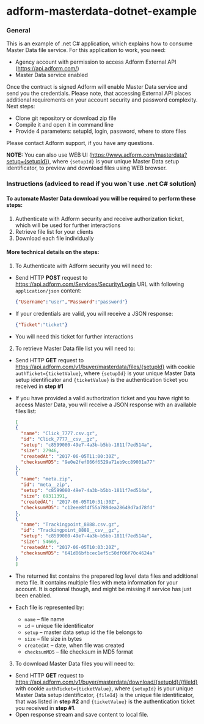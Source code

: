 adform-masterdata-dotnet-example
================================
### General
This is an example of .net C# application, which explains how to consume Master Data file service.
For this application to work, you need:
  * Agency account with permission to access Adform External API (https://api.adform.com/)
  * Master Data service enabled 
  
Once the contract is signed Adform will enable Master Data service and send you the credentials. Please note, that accessing External API places additional requirements on your account security and password complexity.
Next steps:
 * Clone git repository or download zip file
 * Compile it and open it in command line
 * Provide 4 parameters: setupId, login, password, where to store files

Please contact Adform support, if you have any questions.

**NOTE:** You can also use WEB UI (https://www.adform.com/masterdata?setup={setupId}), where ```{setupId}``` is your unique Master Data setup identificator, to preview and download files using WEB browser.
  
### Instructions (adviced to read if you won`t use .net C# solution)
#### To automate Master Data download you will be required to perform these steps:
1. Authenticate with Adform security and receive authorization ticket, which will be used for further interactions 
2. Retrieve file list for your clients
3. Download each file individually
#### More technical details on the steps:
1. To Authenticate with Adform security you will need to:
  * Send HTTP **POST** request to https://api.adform.com/Services/Security/Login URL with following ```application/json``` content: 
      ```JSON
      {"Username":"user","Password":"password"}
      ```
  * If your credentials are valid, you will receive a JSON response: 
      ```JSON
      {"Ticket":"ticket"}
      ```
  * You will need this ticket for further interactions
2. To retrieve Master Data file list you will need to:
  * Send HTTP **GET** request to https://api.adform.com/v1/buyer/masterdata/files/{setupId} with cookie ```authTicket={ticketValue}```, where ```{setupId}``` is your unique Master Data setup identificator and ```{ticketValue}``` is the authentication ticket you received in **step #1**
  * If you have provided a valid authorization ticket and you have right to access Master Data, you will receive a JSON response with an available files list: 
    
      ```JSON
      [
    {
        "name": "Click_7777.csv.gz",
        "id": "Click_7777__csv__gz",
        "setup": "c8599080-49e7-4a3b-b5bb-1811f7ed514a",
        "size": 27946,
        "createdAt": "2017-06-05T11:00:30Z",
        "checksumMD5": "9e0e2fef866f6529a71eb9cc89001a77"
    },
    {
        "name": "meta.zip",
        "id": "meta__zip",
        "setup": "c8599080-49e7-4a3b-b5bb-1811f7ed514a",
        "size": 69311391,
        "createdAt": "2017-06-05T10:31:30Z",
        "checksumMD5": "c12eee8f4f55a7894ea28649d7ad78fd"
    },
    {
        "name": "Trackingpoint_8888.csv.gz",
        "id": "Trackingpoint_8888__csv__gz",
        "setup": "c8599080-49e7-4a3b-b5bb-1811f7ed514a",
        "size": 54669,
        "createdAt": "2017-06-05T10:03:20Z",
        "checksumMD5": "641d06bfbcec1ef5c50df06f70c4624a"
    }
    ]
    ```
  * The returned list contains the prepared log level data files and additional meta file. It contains multiple files with meta information for your account. It is optional though, and might be missing if service has just been enabled.
  * Each file is represented by: 
      * ```name``` – file name
      * ```id``` – unique file identificator
      * ```setup``` – master data setup id the file belongs to
      * ```size``` – file size in bytes
      * ```createdAt``` – date, when file was created
      * ```checksumMD5``` – file checksum in MD5 format
3. To download Master Data files you will need to:
  * Send HTTP **GET** request to https://api.adform.com/v1/buyer/masterdata/download/{setupId}/{fileId} with cookie ```authTicket={ticketValue}```, where ```{setupId}``` is your unique Master Data setup identificator, ```{fileId}``` is the unique file identificator, that was listed in **step #2** and ```{ticketValue}``` is the authentication ticket you received in **step #1**.
  * Open response stream and save content to local file.
